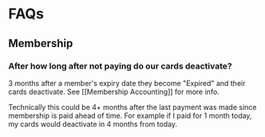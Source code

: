 # FAQs

## Membership

### After how long after not paying do our cards deactivate?

3 months after a member's expiry date they become "Expired" and their cards deactivate. See [[Membership Accounting]] for more info.

Technically this could be 4+ months after the last payment was made since membership is paid ahead of time. For example if I paid for 1 month today, my cards would deactivate in 4 months from today.
